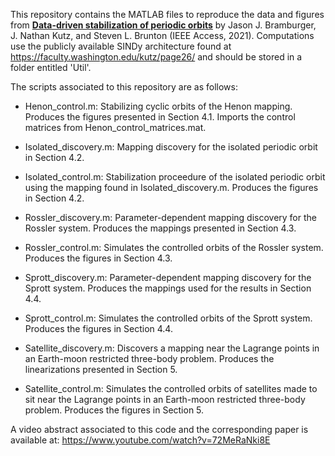 This repository contains the MATLAB files to reproduce the data and figures from [**Data-driven stabilization of periodic orbits**](https://arxiv.org/abs/2010.13896) by Jason J. Bramburger, J. Nathan Kutz, and Steven L. Brunton (IEEE Access, 2021). Computations use the publicly available SINDy architecture found at https://faculty.washington.edu/kutz/page26/ and should be stored in a folder entitled 'Util'. 

The scripts associated to this repository are as follows:

- Henon_control.m: Stabilizing cyclic orbits of the Henon mapping. Produces the figures presented in Section 4.1. Imports the control matrices from Henon_control_matrices.mat.

- Isolated_discovery.m: Mapping discovery for the isolated periodic orbit in Section 4.2.

- Isolated_control.m: Stabilization proceedure of the isolated periodic orbit using the mapping found in Isolated_discovery.m. Produces the figures in Section 4.2.

- Rossler_discovery.m: Parameter-dependent mapping discovery for the Rossler system. Produces the mappings presented in Section 4.3.

- Rossler_control.m: Simulates the controlled orbits of the Rossler system. Produces the figures in Section 4.3.

- Sprott_discovery.m: Parameter-dependent mapping discovery for the Sprott system. Produces the mappings used for the results in Section 4.4.

- Sprott_control.m: Simulates the controlled orbits of the Sprott system. Produces the figures in Section 4.4.

- Satellite_discovery.m: Discovers a mapping near the Lagrange points in an Earth-moon restricted three-body problem. Produces the linearizations presented in Section 5.

- Satellite_control.m: Simulates the controlled orbits of satellites made to sit near the Lagrange points in an Earth-moon restricted three-body problem. Produces the figures in Section 5.

A video abstract associated to this code and the corresponding paper is available at: https://www.youtube.com/watch?v=72MeRaNki8E
